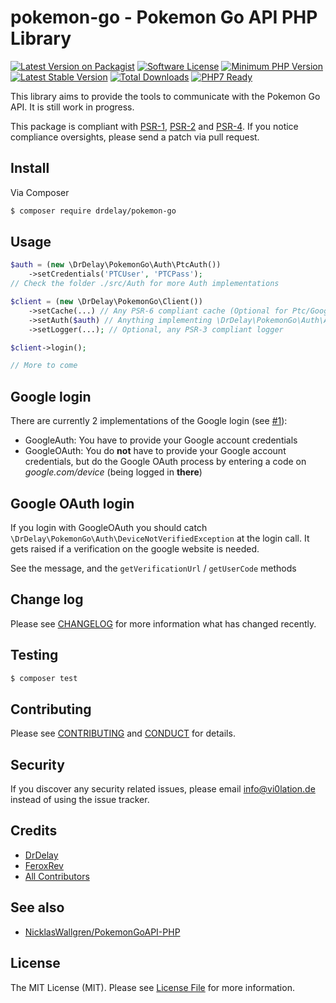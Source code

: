 # pokemon-go - Pokemon Go API PHP Library

[![Latest Version on Packagist][ico-version]][link-packagist]
[![Software License][ico-license]](LICENSE.md)
[![Minimum PHP Version](https://img.shields.io/badge/php-%3E%3D%207.0-8892BF.svg)](https://secure.php.net)
[![Latest Stable Version][ico-githubversion]][link-releases]
[![Total Downloads][ico-downloads]][link-packagist]
[![PHP7 Ready](https://img.shields.io/badge/PHP7-ready-green.svg)][link-packagist]

This library aims to provide the tools to communicate with the Pokemon Go API.
It is still work in progress.

This package is compliant with [PSR-1], [PSR-2] and [PSR-4]. If you notice compliance oversights,
please send a patch via pull request.

[PSR-1]: https://github.com/php-fig/fig-standards/blob/master/accepted/PSR-1-basic-coding-standard.md
[PSR-2]: https://github.com/php-fig/fig-standards/blob/master/accepted/PSR-2-coding-style-guide.md
[PSR-4]: https://github.com/php-fig/fig-standards/blob/master/accepted/PSR-4-autoloader.md

## Install

Via Composer

``` bash
$ composer require drdelay/pokemon-go
```

## Usage

``` php
$auth = (new \DrDelay\PokemonGo\Auth\PtcAuth())
    ->setCredentials('PTCUser', 'PTCPass');
// Check the folder ./src/Auth for more Auth implementations

$client = (new \DrDelay\PokemonGo\Client())
    ->setCache(...) // Any PSR-6 compliant cache (Optional for Ptc/GoogleAuth, **necessary** for GoogleOAuth, recommended always)
    ->setAuth($auth) // Anything implementing \DrDelay\PokemonGo\Auth\AuthInterface
    ->setLogger(...); // Optional, any PSR-3 compliant logger

$client->login();

// More to come
```

## Google login

There are currently 2 implementations of the Google login (see [#1](https://github.com/DrDelay/pokemon-go/pull/1)):
- GoogleAuth: You have to provide your Google account credentials
- GoogleOAuth: You do **not** have to provide your Google account credentials, but do the Google OAuth process by entering a code on *google.com/device* (being logged in **there**)

## Google OAuth login

If you login with GoogleOAuth you should catch `\DrDelay\PokemonGo\Auth\DeviceNotVerifiedException` at the login call. It gets raised if a verification on the google website is needed.

See the message, and the `getVerificationUrl` / `getUserCode` methods

## Change log

Please see [CHANGELOG](CHANGELOG.md) for more information what has changed recently.

## Testing

``` bash
$ composer test
```

## Contributing

Please see [CONTRIBUTING](CONTRIBUTING.md) and [CONDUCT](CONDUCT.md) for details.

## Security

If you discover any security related issues, please email info@vi0lation.de instead of using the issue tracker.

## Credits

- [DrDelay][link-author]
- [FeroxRev](https://github.com/FeroxRev/Pokemon-Go-Rocket-API)
- [All Contributors][link-contributors]

## See also

- [NicklasWallgren/PokemonGoAPI-PHP](https://github.com/NicklasWallgren/PokemonGoAPI-PHP)

## License

The MIT License (MIT). Please see [License File](LICENSE.md) for more information.

[ico-version]: https://img.shields.io/packagist/v/drdelay/pokemon-go.svg?style=flat-square
[ico-license]: https://img.shields.io/badge/license-MIT-brightgreen.svg?style=flat-square
[ico-githubversion]: https://poser.pugx.org/drdelay/pokemon-go/v/stable
[ico-downloads]: https://img.shields.io/packagist/dt/drdelay/pokemon-go.svg?style=flat-square

[link-packagist]: https://packagist.org/packages/drdelay/pokemon-go
[link-releases]: https://github.com/DrDelay/pokemon-go/releases
[link-author]: https://github.com/DrDelay
[link-contributors]: ../../contributors
